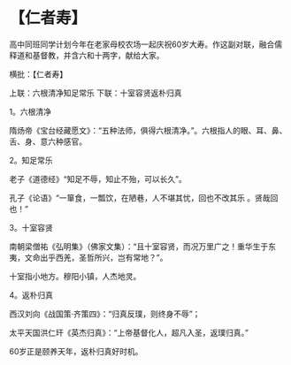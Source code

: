 # 【仁者寿】

高中同班同学计划今年在老家母校农场一起庆祝60岁大寿。作这副对联，融合儒释道和基督教，并含六和十两字，献给大家。

横批：【仁者寿】

上联：六根清净知足常乐
下联：十室容贤返朴归真

1。六根清净

隋炀帝《宝台经藏愿文》：“五种法师，俱得六根清净。”。六根指人的眼、耳、鼻、舌、身、意六种感官。

2。知足常乐

老子《道德经》“知足不辱，知止不殆，可以长久”。

孔子《论语》“一箪食，一瓢饮，在陋巷，人不堪其忧，回也不改其乐 。贤哉回也！”

3。十室容贤

南朝梁僧祐《弘明集》（佛家文集）：“且十室容贤，而况万里广之！重华生于东夷，文命出乎西羌，圣哲所兴，岂有常地？”。

十室指小地方。穆阳小镇，人杰地灵。

4。返朴归真

西汉刘向《战国策·齐策四》：“归真反璞，则终身不辱”；

太平天国洪仁玕《英杰归真》：“上帝基督化人，超凡入圣，返璞归真。”

60岁正是颐养天年，返朴归真好时机。
